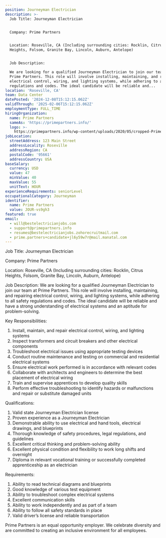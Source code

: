 ```yaml
---
position: Journeyman Electrician
description: >-
  Job Title: Journeyman Electrician


  Company: Prime Partners


  Location: Roseville, CA (Including surrounding cities: Rocklin, Citrus
  Heights, Folsom, Granite Bay, Lincoln, Auburn, Antelope)


  Job Description:

  We are looking for a qualified Journeyman Electrician to join our team at
  Prime Partners. This role will involve installing, maintaining, and repairing
  electrical control, wiring, and lighting systems, while adhering to all safety
  regulations and codes. The ideal candidate will be reliable and...
location: 'Roseville, CA'
team: Data Center
datePosted: '2024-12-08T15:12:15.062Z'
validThrough: '2025-02-06T15:12:15.062Z'
employmentType: FULL_TIME
hiringOrganization:
  name: Prime Partners
  sameAs: 'https://primepartners.info/'
  logo: >-
    https://primepartners.info/wp-content/uploads/2020/05/cropped-Prime-Partners-Logo-NO-BG-1-1.png
jobLocation:
  streetAddress: 123 Main Street
  addressLocality: Roseville
  addressRegion: CA
  postalCode: '95661'
  addressCountry: USA
baseSalary:
  currency: USD
  value: 47
  minValue: 40
  maxValue: 55
  unitText: HOUR
experienceRequirements: seniorLevel
occupationalCategory: Journeyman
identifier:
  name: Prime Partners
  value: JOUR-vs9gh3
featured: true
email:
  - will@bestelectricianjobs.com
  - support@primepartners.info
  - resumes@bestelectricianjobs.zohorecruitmail.com
  - prime.partners+candidate+jl6y59w7r@mail.manatal.com
---
```




Job Title: Journeyman Electrician

Company: Prime Partners

Location: Roseville, CA (Including surrounding cities: Rocklin, Citrus Heights, Folsom, Granite Bay, Lincoln, Auburn, Antelope)

Job Description:
We are looking for a qualified Journeyman Electrician to join our team at Prime Partners. This role will involve installing, maintaining, and repairing electrical control, wiring, and lighting systems, while adhering to all safety regulations and codes. The ideal candidate will be reliable and have a strong understanding of electrical systems and an aptitude for problem-solving.

Key Responsibilities:

1. Install, maintain, and repair electrical control, wiring, and lighting systems
2. Inspect transformers and circuit breakers and other electrical components
3. Troubleshoot electrical issues using appropriate testing devices
4. Conduct routine maintenance and testing on commercial and residential electrical systems
5. Ensure electrical work performed is in accordance with relevant codes
6. Collaborate with architects and engineers to determine the best placement of electrical wiring
7. Train and supervise apprentices to develop quality skills
8. Perform effective troubleshooting to identify hazards or malfunctions and repair or substitute damaged units

Qualifications:

1. Valid state Journeyman Electrician license
2. Proven experience as a Journeyman Electrician
3. Demonstrable ability to use electrical and hand tools, electrical drawings, and blueprints
4. Thorough knowledge of safety procedures, legal regulations, and guidelines 
5. Excellent critical thinking and problem-solving ability
6. Excellent physical condition and flexibility to work long shifts and overnight
7. Diploma in relevant vocational training or successfully completed apprenticeship as an electrician

Requirements:

1. Ability to read technical diagrams and blueprints
2. Good knowledge of various test equipment
3. Ability to troubleshoot complex electrical systems
4. Excellent communication skills
5. Ability to work independently and as part of a team
6. Ability to follow all safety standards in place
7. Valid driver’s license and reliable transportation

Prime Partners is an equal opportunity employer. We celebrate diversity and are committed to creating an inclusive environment for all employees.